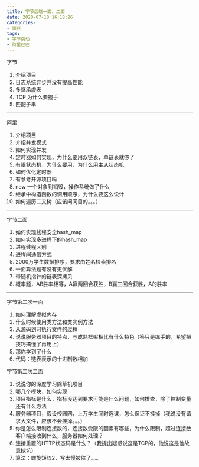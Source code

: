 ```yaml
---
title: 字节后端一面、二面
date: 2020-07-10 16:18:26
categories:
- 面经
tags:
- 字节跳动
- 阿里巴巴
---
```


字节

1. 介绍项目
2. 日志系统异步并没有提高性能
3. 多继承虚表
4. TCP 为什么要握手
5. 匹配子串

---



阿里

1. 介绍项目
2. 介绍并发模式
3. 如何实现并发
4. 定时器如何实现，为什么要用双链表，单链表就够了
5. 有限状态机，为什么要用，为什么用主从状态机
6. 如何优化定时器
7. 有参考开源项目吗
8. new 一个对象到销毁，操作系统做了什么
9. 继承中构造函数的调用顺序，为什么要这么设计
10. 如何遍历二叉树（应该问问目的。。。）

---



字节二面

1. 如何实现线程安全hash_map
2. 如何实现多进程下的hash_map 
3. 进程线程区别
4. 进程间通信方式
5. 2000万学生数据排序，要求由姓名检索排名
6. 一面算法题有没有更优解
7. 带随机指针的链表深拷贝
8. 概率题，AB胜率相等，A赢两回合获胜，B赢三回合获胜，A的胜率

---



字节第二次一面

1. 如何理解虚拟内存
2. 什么时候使用类方法和类实例方法
3. 从源码到可执行文件的过程
4. 说说服务器项目的特点，与成熟框架相比有什么特色（答只是练手的，希望把技巧搞懂了再用上）
5. 那你学到了什么
6. 代码：链表表示的十进制数相加

字节第二次二面

1. 说说你的深度学习除草机项目
2. 哪几个模块，如何实现
3. 项目指标是什么，指标没达到要求可能是什么问题，如何排查，除了控制变量还有什么方法
4. 服务器项目，假设校园网，上万学生同时选课，怎么保证不挂掉（我说没有请求大文件，应该不会挂掉。。。）
5. 你是怎么限制连接数的，连接数受限的因素有哪些，为什么限制，超过连接数客户端接收到什么，服务器如何处理？
6. 连接重置的HTTP状态码是什么？（我提出疑惑说这是TCP的，他说这是他故意挖坑）
7. 算法：螺旋矩阵2，写太慢被催了。。。

